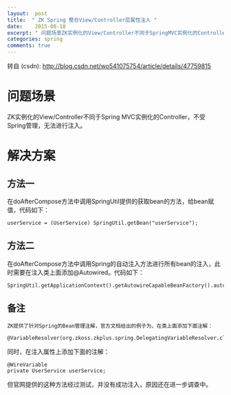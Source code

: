 ```yaml
---
layout:  post
title:  " ZK Spring 整合View/Controller层属性注入 "
date:    2015-08-18
excerpt: " 问题场景ZK实例化的View/Controller不同于SpringMVC实例化的Controller，不受Spring管理，无法进行注入。解决方案方法一在doAfterCompose方法中调用SpringUtil提供的获取bean的方法，给bean赋值，代码如下：userService=(UserService)SpringUtil.getBean("userService")... "
categories: spring 
comments: true
---
```

转自 (csdn): http://blog.csdn.net/wo541075754/article/details/47759815
<div class="markdown_views">
 <h1 id="问题场景">问题场景</h1> 
 <p>ZK实例化的View/Controller不同于Spring MVC实例化的Controller，不受Spring管理，无法进行注入。</p> 
 <h1 id="解决方案">解决方案</h1> 
 <h2 id="方法一">方法一</h2> 
 <p>在doAfterCompose方法中调用SpringUtil提供的获取bean的方法，给bean赋值，代码如下：</p> 
 <pre class="prettyprint"><code class=" hljs ini"><span class="hljs-setting">userService = <span class="hljs-value">(UserService) SpringUtil.getBean(<span class="hljs-string">"userService"</span>);</span></span></code></pre> 
 <h2 id="方法二">方法二</h2> 
 <p>在doAfterCompose方法中调用Spring的自动注入方法进行所有bean的注入，此时需要在注入类上面添加@Autowired。代码如下：</p> 
 <pre class="prettyprint"><code class=" hljs avrasm">SpringUtil<span class="hljs-preprocessor">.getApplicationContext</span>()<span class="hljs-preprocessor">.getAutowireCapableBeanFactory</span>()<span class="hljs-preprocessor">.autowireBean</span>(this)<span class="hljs-comment">;</span></code></pre> 
 <h2 id="备注">备注</h2> 
 <pre><code>ZK提供了针对Spring的Bean管理注解，官方文档给出的例子为，在类上面添加下面注解：
</code></pre> 
 <pre class="prettyprint"><code class=" hljs avrasm">@VariableResolver(org<span class="hljs-preprocessor">.zkoss</span><span class="hljs-preprocessor">.zkplus</span><span class="hljs-preprocessor">.spring</span><span class="hljs-preprocessor">.DelegatingVariableResolver</span><span class="hljs-preprocessor">.class</span>)</code></pre> 
 <p>同时，在注入属性上添加下面的注解：</p> 
 <pre class="prettyprint"><code class=" hljs java"><span class="hljs-annotation">@WireVariable</span>
<span class="hljs-keyword">private</span> UserService userService;</code></pre> 
 <p>但官网提供的这种方法经过测试，并没有成功注入，原因还在进一步调查中。</p>
</div>